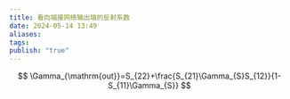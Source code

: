 ```yaml
---
title: 看向端接网络输出端的反射系数
date: 2024-05-14 13:49
aliases: 
tags: 
publish: "true"
---
```

$$
\Gamma_{\mathrm{out}}=S_{22}+\frac{S_{21}\Gamma_{S}S_{12}}{1-S_{11}\Gamma_{S}}
$$
